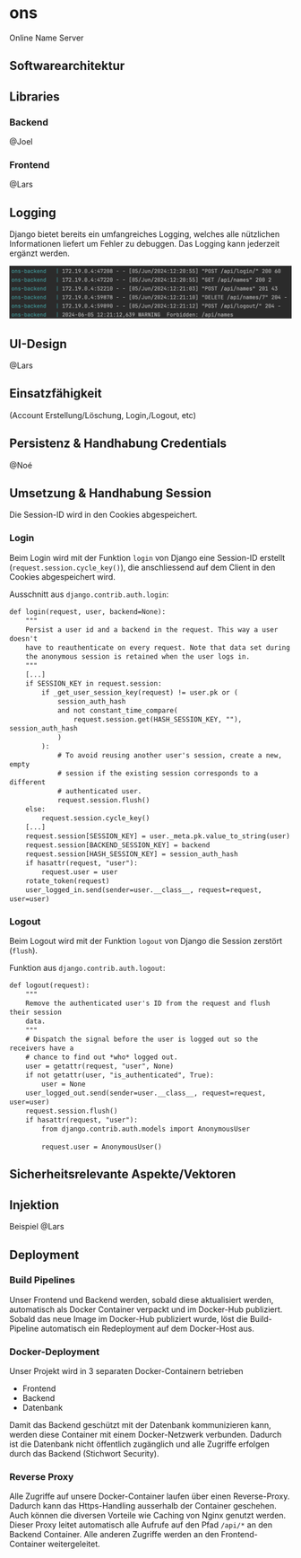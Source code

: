 # ons
Online Name Server

## Softwarearchitektur

## Libraries

### Backend

@Joel

### Frontend

@Lars

## Logging

Django bietet bereits ein umfangreiches Logging, welches alle nützlichen Informationen liefert um Fehler zu debuggen. Das Logging kann jederzeit ergänzt werden.

![logging.png](assetts/logging.png)

## UI-Design

@Lars

## Einsatzfähigkeit

(Account Erstellung/Löschung, Login,/Logout, etc)

## Persistenz & Handhabung Credentials

@Noé

## Umsetzung & Handhabung Session

Die Session-ID wird in den Cookies abgespeichert.

### Login

Beim Login wird mit der Funktion `login` von Django eine Session-ID erstellt (`request.session.cycle_key()`), die anschliessend auf dem Client in den Cookies abgespeichert wird.

Ausschnitt aus `django.contrib.auth.login`:
```
def login(request, user, backend=None):
    """
    Persist a user id and a backend in the request. This way a user doesn't
    have to reauthenticate on every request. Note that data set during
    the anonymous session is retained when the user logs in.
    """
    [...]
    if SESSION_KEY in request.session:
        if _get_user_session_key(request) != user.pk or (
            session_auth_hash
            and not constant_time_compare(
                request.session.get(HASH_SESSION_KEY, ""), session_auth_hash
            )
        ):
            # To avoid reusing another user's session, create a new, empty
            # session if the existing session corresponds to a different
            # authenticated user.
            request.session.flush()
    else:
        request.session.cycle_key()
    [...]
    request.session[SESSION_KEY] = user._meta.pk.value_to_string(user)
    request.session[BACKEND_SESSION_KEY] = backend
    request.session[HASH_SESSION_KEY] = session_auth_hash
    if hasattr(request, "user"):
        request.user = user
    rotate_token(request)
    user_logged_in.send(sender=user.__class__, request=request, user=user)
```

### Logout

Beim Logout wird mit der Funktion `logout` von Django die Session zerstört (`flush`).

Funktion aus `django.contrib.auth.logout`:
```
def logout(request):
    """
    Remove the authenticated user's ID from the request and flush their session
    data.
    """
    # Dispatch the signal before the user is logged out so the receivers have a
    # chance to find out *who* logged out.
    user = getattr(request, "user", None)
    if not getattr(user, "is_authenticated", True):
        user = None
    user_logged_out.send(sender=user.__class__, request=request, user=user)
    request.session.flush()
    if hasattr(request, "user"):
        from django.contrib.auth.models import AnonymousUser

        request.user = AnonymousUser()
```

## Sicherheitsrelevante Aspekte/Vektoren

## Injektion

Beispiel @Lars

## Deployment

### Build Pipelines

Unser Frontend und Backend werden, sobald diese aktualisiert werden, automatisch als Docker Container verpackt und im Docker-Hub publiziert.
Sobald das neue Image im Docker-Hub publiziert wurde, löst die Build-Pipeline automatisch ein Redeployment auf dem Docker-Host aus.

### Docker-Deployment

Unser Projekt wird in 3 separaten Docker-Containern betrieben

- Frontend
- Backend
- Datenbank

Damit das Backend geschützt mit der Datenbank kommunizieren kann, werden diese Container mit einem Docker-Netzwerk verbunden.
Dadurch ist die Datenbank nicht öffentlich zugänglich und alle Zugriffe erfolgen durch das Backend (Stichwort Security).

### Reverse Proxy

Alle Zugriffe auf unsere Docker-Container laufen über einen Reverse-Proxy. Dadurch kann das Https-Handling ausserhalb der Container geschehen.
Auch können die diversen Vorteile wie Caching von Nginx genutzt werden.
Dieser Proxy leitet automatisch alle Aufrufe auf den Pfad ```/api/*``` an den Backend Container. Alle anderen Zugriffe werden an den Frontend-Container weitergeleitet.
